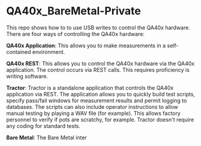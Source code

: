 # QA40x_BareMetal-Private
This repo shows how to to use USB writes to control the QA40x hardware. There are four ways of controlling the QA40x hardware:

**QA40x Application**: This allows you to make measurements in a self-contained environment. 

**QA40x REST**: This allows you to control the QA40x hardware via the QA40x application. The control occurs via REST calls. This requires proficiency is writing software.

**Tractor**: Tractor is a standalone application that controls the QA40x application via REST. The application allows you to quickly build test scripts, specify pass/fail windows for measurement results and permit logging to databases. The scripts can also include operator instructions to allow manual testing by playing a WAV file (for example). This allows factory personnel to verify if pots are scratchy, for example. Tractor doesn't require any coding for standard tests.

**Bare Metal**: The Bare Metal inter
